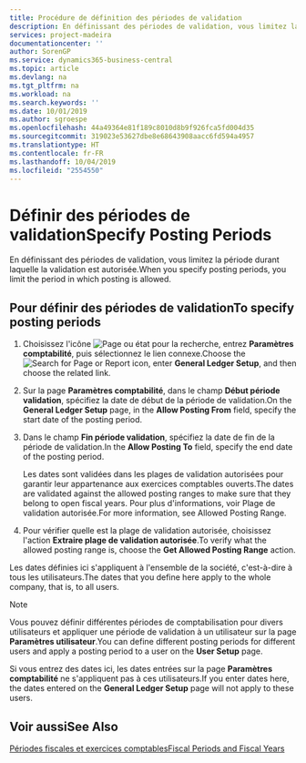 ```yaml
---
title: Procédure de définition des périodes de validation
description: En définissant des périodes de validation, vous limitez la période durant laquelle la validation est autorisée.
services: project-madeira
documentationcenter: ''
author: SorenGP
ms.service: dynamics365-business-central
ms.topic: article
ms.devlang: na
ms.tgt_pltfrm: na
ms.workload: na
ms.search.keywords: ''
ms.date: 10/01/2019
ms.author: sgroespe
ms.openlocfilehash: 44a49364e81f189c8010d8b9f926fca5fd004d35
ms.sourcegitcommit: 319023e53627dbe8e68643908aacc6fd594a4957
ms.translationtype: HT
ms.contentlocale: fr-FR
ms.lasthandoff: 10/04/2019
ms.locfileid: "2554550"
---
```

# <a name="specify-posting-periods"></a><span data-ttu-id="5baf5-103">Définir des périodes de validation</span><span class="sxs-lookup"><span data-stu-id="5baf5-103">Specify Posting Periods</span></span>
<span data-ttu-id="5baf5-104">En définissant des périodes de validation, vous limitez la période durant laquelle la validation est autorisée.</span><span class="sxs-lookup"><span data-stu-id="5baf5-104">When you specify posting periods, you limit the period in which posting is allowed.</span></span>  

## <a name="to-specify-posting-periods"></a><span data-ttu-id="5baf5-105">Pour définir des périodes de validation</span><span class="sxs-lookup"><span data-stu-id="5baf5-105">To specify posting periods</span></span>  

1.  <span data-ttu-id="5baf5-106">Choisissez l'icône ![Page ou état pour la recherche](../../media/ui-search/search_small.png "icône Page ou état pour la recherche"), entrez **Paramètres comptabilité**, puis sélectionnez le lien connexe.</span><span class="sxs-lookup"><span data-stu-id="5baf5-106">Choose the ![Search for Page or Report](../../media/ui-search/search_small.png "Search for Page or Report icon") icon, enter **General Ledger Setup**, and then choose the related link.</span></span>  
2.  <span data-ttu-id="5baf5-107">Sur la page **Paramètres comptabilité**, dans le champ **Début période validation**, spécifiez la date de début de la période de validation.</span><span class="sxs-lookup"><span data-stu-id="5baf5-107">On the **General Ledger Setup** page, in the **Allow Posting From** field, specify the start date of the posting period.</span></span>  
3.  <span data-ttu-id="5baf5-108">Dans le champ **Fin période validation**, spécifiez la date de fin de la période de validation.</span><span class="sxs-lookup"><span data-stu-id="5baf5-108">In the **Allow Posting To** field, specify the end date of the posting period.</span></span>  

    <span data-ttu-id="5baf5-109">Les dates sont validées dans les plages de validation autorisées pour garantir leur appartenance aux exercices comptables ouverts.</span><span class="sxs-lookup"><span data-stu-id="5baf5-109">The dates are validated against the allowed posting ranges to make sure that they belong to open fiscal years.</span></span> <span data-ttu-id="5baf5-110">Pour plus d'informations, voir Plage de validation autorisée.</span><span class="sxs-lookup"><span data-stu-id="5baf5-110">For more information, see Allowed Posting Range.</span></span>  

4.  <span data-ttu-id="5baf5-111">Pour vérifier quelle est la plage de validation autorisée, choisissez l'action **Extraire plage de validation autorisée**.</span><span class="sxs-lookup"><span data-stu-id="5baf5-111">To verify what the allowed posting range is, choose the **Get Allowed Posting Range** action.</span></span>  

<span data-ttu-id="5baf5-112">Les dates définies ici s'appliquent à l'ensemble de la société, c'est-à-dire à tous les utilisateurs.</span><span class="sxs-lookup"><span data-stu-id="5baf5-112">The dates that you define here apply to the whole company, that is, to all users.</span></span>  

> [!NOTE]  
>  <span data-ttu-id="5baf5-113">Vous pouvez définir différentes périodes de comptabilisation pour divers utilisateurs et appliquer une période de validation à un utilisateur sur la page **Paramètres utilisateur**.</span><span class="sxs-lookup"><span data-stu-id="5baf5-113">You can define different posting periods for different users and apply a posting period to a user on the **User Setup** page.</span></span>

<span data-ttu-id="5baf5-114">Si vous entrez des dates ici, les dates entrées sur la page **Paramètres comptabilité** ne s'appliquent pas à ces utilisateurs.</span><span class="sxs-lookup"><span data-stu-id="5baf5-114">If you enter dates here, the dates entered on the **General Ledger Setup** page will not apply to these users.</span></span>  

## <a name="see-also"></a><span data-ttu-id="5baf5-115">Voir aussi</span><span class="sxs-lookup"><span data-stu-id="5baf5-115">See Also</span></span>  
 [<span data-ttu-id="5baf5-116">Périodes fiscales et exercices comptables</span><span class="sxs-lookup"><span data-stu-id="5baf5-116">Fiscal Periods and Fiscal Years</span></span>](fiscal-periods-and-fiscal-years.md)

